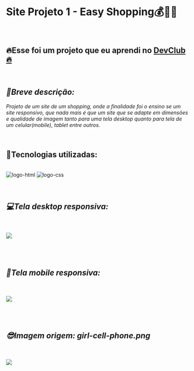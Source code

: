 <h1>Site Projeto 1 - Easy Shopping💰💎💵</h1>
<br>



<h2>🔥Esse foi um projeto que eu aprendi no <a href="https://rodolfomori.com.br/devclub">DevClub🔥</a></h2>
<br>

<h2><i>📜Breve descrição:</i></h2>

<p><i>Projeto de um site de um shopping, onde a finalidade foi o ensino se um site responsivo, que nada mais é que um site que se adapte em dimensões e qualidade de imagem tanto para uma tela desktop quanto para tela de um celular(mobile), tablet entre outros. </i></p>
<br>


<h2>🤖Tecnologias utilizadas:</h2>
<br>

 <img src="https://img.shields.io/badge/HTML5-E34F26?style=for-the-badge&logo=html5&logoColor=white" alt="logo-html"  />
 <img src="https://img.shields.io/badge/CSS3-1572B6?style=for-the-badge&logo=css3&logoColor=white" alt="logo-css" />

<br>
<br>
<br>

<h2><i>💻Tela desktop responsiva:</i></h2>
<br>
<br>

<img src="https://github.com/Guedes-hub/PROJETOS-HTML-CSS/blob/master/PASTE%20CSS/imagens/Captura%20Projet%201-tela-cheia.png?raw=true"/>
<br>
<br>
<br>
<br>

<h2><i>🚀Tela mobile responsiva:</i></h2>
<br>
<br>

<img src="https://github.com/Guedes-hub/PROJETOS-HTML-CSS/blob/master/PASTE%20CSS/imagens/img-girl-cell-phone-reduzida.png?raw=true"/>
<br>
<br>
<br>
<br>

<h2><i>😎Imagem origem: girl-cell-phone.png</i></h2>
<br>
<br>
<img src="https://raw.githubusercontent.com/Guedes-hub/PROJETOS-HTML-CSS/eb0a363ce845ec35c189e92b56d986e840409f35/PASTE%20CSS/imagens/img-origem-reduzida.png"/>


